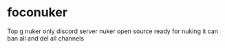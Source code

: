 # foconuker
Top g nuker only discord server nuker open source ready for nuking it can ban all and del all channels
